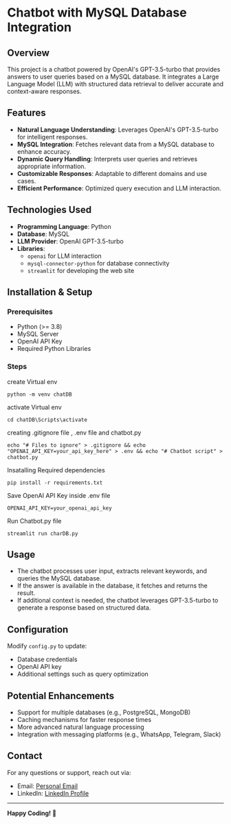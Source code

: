 # Chatbot with MySQL Database Integration

## Overview

This project is a chatbot powered by OpenAI's GPT-3.5-turbo that provides answers to user queries based on a MySQL database. It integrates a Large Language Model (LLM) with structured data retrieval to deliver accurate and context-aware responses.

## Features

- **Natural Language Understanding**: Leverages OpenAI's GPT-3.5-turbo for intelligent responses.
- **MySQL Integration**: Fetches relevant data from a MySQL database to enhance accuracy.
- **Dynamic Query Handling**: Interprets user queries and retrieves appropriate information.
- **Customizable Responses**: Adaptable to different domains and use cases.
- **Efficient Performance**: Optimized query execution and LLM interaction.

## Technologies Used

- **Programming Language**: Python
- **Database**: MySQL
- **LLM Provider**: OpenAI GPT-3.5-turbo
- **Libraries**:
  - `openai` for LLM interaction
  - `mysql-connector-python` for database connectivity
  - `streamlit` for developing the web site

## Installation & Setup

### Prerequisites

- Python (>= 3.8)
- MySQL Server
- OpenAI API Key
- Required Python Libraries

### Steps

create Virtual env

  ```
  python -m venv chatDB
  ```
activate Virtual env

  ```
  cd chatDB\Scripts\activate
  ```
creating .gitignore file , .env file and chatbot.py

  ```
  echo "# Files to ignore" > .gitignore && echo "OPENAI_API_KEY=your_api_key_here" > .env && echo "# Chatbot script" > chatbot.py
  ```
Insatalling Required dependencies

  ```
  pip install -r requirements.txt
  ```

Save OpenAI API Key inside .env file
  ```
  OPENAI_API_KEY=your_openai_api_key
  ```

Run Chatbot.py file

  ```
  streamlit run charDB.py
  ```

## Usage

- The chatbot processes user input, extracts relevant keywords, and queries the MySQL database.
- If the answer is available in the database, it fetches and returns the result.
- If additional context is needed, the chatbot leverages GPT-3.5-turbo to generate a response based on structured data.

## Configuration

Modify `config.py` to update:

- Database credentials
- OpenAI API key
- Additional settings such as query optimization

## Potential Enhancements

- Support for multiple databases (e.g., PostgreSQL, MongoDB)
- Caching mechanisms for faster response times
- More advanced natural language processing
- Integration with messaging platforms (e.g., WhatsApp, Telegram, Slack)

## Contact

For any questions or support, reach out via:

- Email: [Personal Email](isuruadg850@gmail.com)
- LinkedIn: [LinkedIn Profile](www.linkedin.com/in/isuru-madhushan-096878273)

---

**Happy Coding! 🚀**



